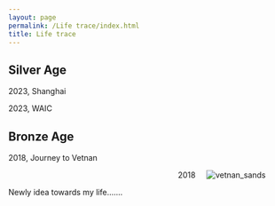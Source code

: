 ```yaml
---
layout: page
permalink: /Life trace/index.html
title: Life trace
---
```




## Silver Age

2023, Shanghai

2023, WAIC

## Bronze Age

2018, Journey to Vetnan<br>

<figure style="text-align:right;">
  <img src="https://GeruiXu.github.io/images/vetnan_sands.png" style="float:right; margin-left: 20px; margin-bottom: 10px;" alt="vetnan_sands">
  <figcaption>2018</figcaption>
</figure>
Newly idea towards my life.......

<br>

